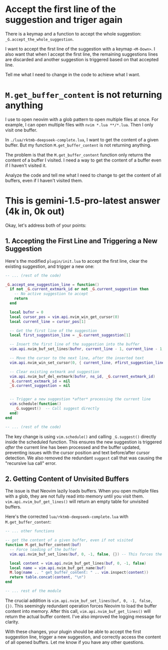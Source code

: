 # Accept the first line of the suggestion and triger again

There is a keymap and a function to accept the whole suggestion: `_G.accept_the_whole_suggestion`.

I want to accept the first line of the suggestion with a keymap `<M-Down>`.
I also want that when I accept the first line, the remaining suggestions lines are discarded and another suggestion is triggered based on that accepted line.

Tell me what I need to change in the code to achieve what I want.

# `M.get_buffer_content` is not returning anything

I use to open neovim with a glob pattern to open multiple files at once.
For example, I can open multiple files with `nvim *.lua **/*.lua`. 
Then I only visit one buffer.

In `./lua/rktmb-deepseek-complete.lua`, I want to get the content of a given buffer.
But my function `M.get_buffer_content` is not returning anything.

The problem is that the `M.get_buffer_content` function only returns the content of a buffer I visited.
I need a way to get the content of a buffer even if I haven't visited it.

Analyze the code and tell me what I need to change to get the content of all buffers, even if I haven't visited them.



# This is gemini-1.5-pro-latest answer (4k in, 0k out)

Okay, let's address both of your points:

## 1. Accepting the First Line and Triggering a New Suggestion

Here's the modified `plugin/init.lua` to accept the first line, clear the existing suggestion, and trigger a new one:

```lua
-- ... (rest of the code)

_G.accept_one_suggestion_line = function()
  if not _G.current_extmark_id or not _G.current_suggestion then
    -- No active suggestion to accept
    return
  end

  local bufnr = 0
  local cursor_pos = vim.api.nvim_win_get_cursor(0)
  local current_line = cursor_pos[1]

  -- Get the first line of the suggestion
  local first_suggestion_line = _G.current_suggestion[1]

  -- Insert the first line of the suggestion into the buffer
  vim.api.nvim_buf_set_lines(bufnr, current_line - 1, current_line - 1, false, { first_suggestion_line })

  -- Move the cursor to the next line, after the inserted text
  vim.api.nvim_win_set_cursor(0, { current_line, #first_suggestion_line })

  -- Clear existing extmark and suggestion
  vim.api.nvim_buf_del_extmark(bufnr, ns_id, _G.current_extmark_id)
  _G.current_extmark_id = nil
  _G.current_suggestion = nil


  -- Trigger a new suggestion *after* processing the current line
  vim.schedule(function()
    _G.suggest()  -- Call suggest directly
  end)
end

-- ... (rest of the code)
```

The key change is using `vim.schedule()` and calling `_G.suggest()` directly inside the scheduled function. This ensures the new suggestion is triggered *after* the current line has been processed and the buffer updated, preventing issues with the cursor position and text before/after cursor detection.  We also removed the redundant `suggest` call that was causing the "recursive lua call" error.


## 2.  Getting Content of Unvisited Buffers

The issue is that Neovim lazily loads buffers.  When you open multiple files with a glob, they are not fully read into memory until you visit them.  `vim.api.nvim_buf_get_lines()` will return an empty table for unvisited buffers.

Here's the corrected `lua/rktmb-deepseek-complete.lua` with `M.get_buffer_content`:

```lua
-- ... other functions

-- get the content of a given buffer, even if not visited
function M.get_buffer_content(buf)
  -- Force loading of the buffer
  vim.api.nvim_buf_set_lines(buf, 0, -1, false, {}) -- This forces the buffer to load

  local content = vim.api.nvim_buf_get_lines(buf, 0, -1, false)
  local name = vim.api.nvim_buf_get_name(buf)
  M.log(name .. " get_buffer_content: " .. vim.inspect(content))
  return table.concat(content, "\n")
end

-- ... rest of the module
```

The crucial addition is `vim.api.nvim_buf_set_lines(buf, 0, -1, false, {})`. This seemingly redundant operation forces Neovim to load the buffer content into memory.  After this call, `vim.api.nvim_buf_get_lines()` will return the actual buffer content.  I've also improved the logging message for clarity.


With these changes, your plugin should be able to accept the first suggestion line, trigger a new suggestion, and correctly access the content of all opened buffers.  Let me know if you have any other questions.

